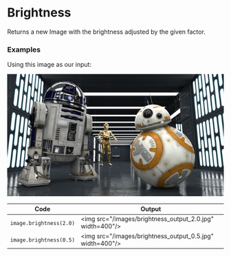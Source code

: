 Brightness
=========

Returns a new Image with the brightness adjusted by the given factor.


### Examples

Using this image as our input:

![source image](images/input_640_360.jpg)

| Code | Output |
| ---- | ------ |
| `image.brightness(2.0)`                  | <img src="/images/brightness_output_2.0.jpg" width=400"/> |
| `image.brightness(0.5)`                  | <img src="/images/brightness_output_0.5.jpg" width=400"/> |
